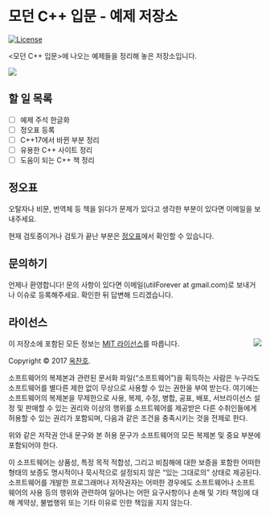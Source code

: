 # 모던 C++ 입문 - 예제 저장소

[![License](https://img.shields.io/badge/Licence-MIT-blue.svg)](https://github.com/Cryptonite-team/CppSecureCodingStudy/blob/master/LICENSE)

<모던 C++ 입문>에 나오는 예제들을 정리해 놓은 저장소입니다.

<img src="https://github.com/utilForever/DiscoveringTheModernCpp/blob/master/Book.jpg" align="center" />

## 할 일 목록

- [ ] 예제 주석 한글화
- [ ] 정오표 등록
- [ ] C++17에서 바뀐 부분 정리
- [ ] 유용한 C++ 사이트 정리
- [ ] 도움이 되는 C++ 책 정리

## 정오표

오탈자나 비문, 번역체 등 책을 읽다가 문제가 있다고 생각한 부분이 있다면 이메일을 보내주세요.

현재 검토중이거나 검토가 끝난 부분은 [정오표](https://github.com/utilForever/DiscoveringTheModernCpp/blob/master/Errata.md)에서 확인할 수 있습니다.

## 문의하기

언제나 환영합니다! 문의 사항이 있다면 이메일(utilForever at gmail.com)로 보내거나 이슈로 등록해주세요. 확인한 뒤 답변해 드리겠습니다.

## 라이선스

<img align="right" src="http://opensource.org/trademarks/opensource/OSI-Approved-License-100x137.png">

이 저장소에 포함된 모든 정보는 [MIT 라이선스](http://opensource.org/licenses/MIT)를 따릅니다.

Copyright &copy; 2017 [옥찬호](http://www.github.com/utilForever).

소프트웨어의 복제본과 관련된 문서화 파일(“소프트웨어”)을 획득하는 사람은 누구라도 소프트웨어를 별다른 제한 없이 무상으로 사용할 수 있는 권한을 부여 받는다. 여기에는 소프트웨어의 복제본을 무제한으로 사용, 복제, 수정, 병합, 공표, 배포, 서브라이선스 설정 및 판매할 수 있는 권리와 이상의 행위를 소프트웨어를 제공받은 다른 수취인들에게 허용할 수 있는 권리가 포함되며, 다음과 같은 조건을 충족시키는 것을 전제로 한다.

위와 같은 저작권 안내 문구와 본 허용 문구가 소프트웨어의 모든 복제본 및 중요 부분에 포함되어야 한다.

이 소프트웨어는 상품성, 특정 목적 적합성, 그리고 비침해에 대한 보증을 포함한 어떠한 형태의 보증도 명시적이나 묵시적으로 설정되지 않은 “있는 그대로의” 상태로 제공된다. 소프트웨어를 개발한 프로그래머나 저작권자는 어떠한 경우에도 소프트웨어나 소프트웨어의 사용 등의 행위와 관련하여 일어나는 어떤 요구사항이나 손해 및 기타 책임에 대해 계약상, 불법행위 또는 기타 이유로 인한 책임을 지지 않는다.